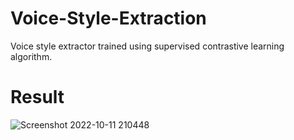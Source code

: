# Voice-Style-Extraction
Voice style extractor trained using supervised contrastive learning algorithm.


# Result
![Screenshot 2022-10-11 210448](https://user-images.githubusercontent.com/102578693/195136084-9410034b-ba09-4127-af3f-209206905f1f.png)
